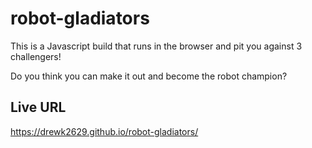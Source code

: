 # robot-gladiators

This is a Javascript build that runs in the browser and pit you against 3 challengers!

Do you think you can make it out and become the robot champion?

## Live URL
https://drewk2629.github.io/robot-gladiators/
